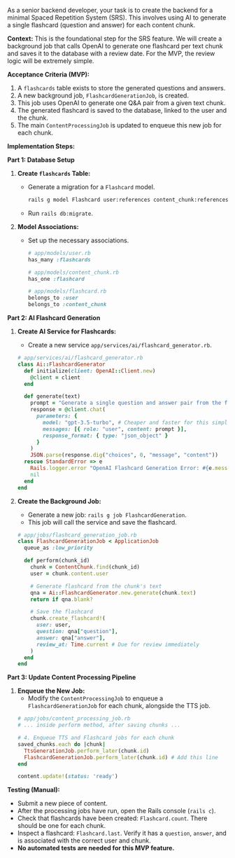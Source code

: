 As a senior backend developer, your task is to create the backend for a minimal Spaced Repetition System (SRS). This involves using AI to generate a single flashcard (question and answer) for each content chunk.

**Context:**
This is the foundational step for the SRS feature. We will create a background job that calls OpenAI to generate one flashcard per text chunk and saves it to the database with a review date. For the MVP, the review logic will be extremely simple.

**Acceptance Criteria (MVP):**
1.  A `flashcards` table exists to store the generated questions and answers.
2.  A new background job, `FlashcardGenerationJob`, is created.
3.  This job uses OpenAI to generate one Q&A pair from a given text chunk.
4.  The generated flashcard is saved to the database, linked to the user and the chunk.
5.  The main `ContentProcessingJob` is updated to enqueue this new job for each chunk.

**Implementation Steps:**

**Part 1: Database Setup**

1.  **Create `flashcards` Table:**
    *   Generate a migration for a `Flashcard` model.
        ```bash
        rails g model Flashcard user:references content_chunk:references question:text answer:text review_at:datetime
        ```
    *   Run `rails db:migrate`.

2.  **Model Associations:**
    *   Set up the necessary associations.
        ```ruby
        # app/models/user.rb
        has_many :flashcards

        # app/models/content_chunk.rb
        has_one :flashcard

        # app/models/flashcard.rb
        belongs_to :user
        belongs_to :content_chunk
        ```

**Part 2: AI Flashcard Generation**

1.  **Create AI Service for Flashcards:**
    *   Create a new service `app/services/ai/flashcard_generator.rb`.
    ```ruby
    # app/services/ai/flashcard_generator.rb
    class Ai::FlashcardGenerator
      def initialize(client: OpenAI::Client.new)
        @client = client
      end

      def generate(text)
        prompt = "Generate a single question and answer pair from the following text. The question should test the main concept of the text. Return a JSON object with a 'question' key and an 'answer' key.\n\nText: #{text}"
        response = @client.chat(
          parameters: {
            model: "gpt-3.5-turbo", # Cheaper and faster for this simple task
            messages: [{ role: "user", content: prompt }],
            response_format: { type: "json_object" }
          }
        )
        JSON.parse(response.dig("choices", 0, "message", "content"))
      rescue StandardError => e
        Rails.logger.error "OpenAI Flashcard Generation Error: #{e.message}"
        nil
      end
    end
    ```

2.  **Create the Background Job:**
    *   Generate a new job: `rails g job FlashcardGeneration`.
    *   This job will call the service and save the flashcard.
    ```ruby
    # app/jobs/flashcard_generation_job.rb
    class FlashcardGenerationJob < ApplicationJob
      queue_as :low_priority

      def perform(chunk_id)
        chunk = ContentChunk.find(chunk_id)
        user = chunk.content.user

        # Generate flashcard from the chunk's text
        qna = Ai::FlashcardGenerator.new.generate(chunk.text)
        return if qna.blank?

        # Save the flashcard
        chunk.create_flashcard!(
          user: user,
          question: qna["question"],
          answer: qna["answer"],
          review_at: Time.current # Due for review immediately
        )
      end
    end
    ```

**Part 3: Update Content Processing Pipeline**

1.  **Enqueue the New Job:**
    *   Modify the `ContentProcessingJob` to enqueue a `FlashcardGenerationJob` for each chunk, alongside the TTS job.
    ```ruby
    # app/jobs/content_processing_job.rb
    # ... inside perform method, after saving chunks ...

    # 4. Enqueue TTS and Flashcard jobs for each chunk
    saved_chunks.each do |chunk|
      TtsGenerationJob.perform_later(chunk.id)
      FlashcardGenerationJob.perform_later(chunk.id) # Add this line
    end

    content.update!(status: 'ready')
    ```

**Testing (Manual):**
*   Submit a new piece of content.
*   After the processing jobs have run, open the Rails console (`rails c`).
*   Check that flashcards have been created: `Flashcard.count`. There should be one for each chunk.
*   Inspect a flashcard: `Flashcard.last`. Verify it has a `question`, `answer`, and is associated with the correct user and chunk.
*   **No automated tests are needed for this MVP feature.** 
